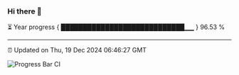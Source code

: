 ### Hi there 👋

⏳ Year progress { ████████████████████████████▁▁ } 96.53 %

---

⏰ Updated on Thu, 19 Dec 2024 06:46:27 GMT

![Progress Bar CI](https://github.com/IshwaranRudhara/GIT-ACTION/workflows/Progress%20Bar%20CI/badge.svg)

